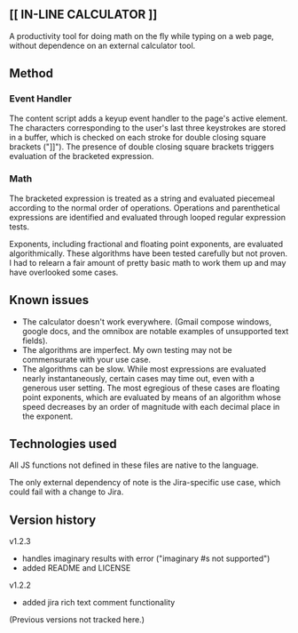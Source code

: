 ## [[ IN-LINE CALCULATOR ]]

A productivity tool for doing math on the fly while typing on a web page, without dependence on an external calculator tool.

## Method

### Event Handler

The content script adds a keyup event handler to the page's active element. The characters corresponding to the user's last three keystrokes are stored in a buffer, which is checked on each stroke for double closing square brackets ("]]"). The presence of double closing square brackets triggers evaluation of the bracketed expression.

### Math

The bracketed expression is treated as a string and evaluated piecemeal according to the normal order of operations. Operations and parenthetical expressions are identified and evaluated through looped regular expression tests.

Exponents, including fractional and floating point exponents, are evaluated algorithmically. These algorithms have been tested carefully but not proven. I had to relearn a fair amount of pretty basic math to work them up and may have overlooked some cases.


## Known issues

- The calculator doesn't work everywhere. (Gmail compose windows, google docs, and the omnibox are notable examples of unsupported text fields).
- The algorithms are imperfect. My own testing may not be commensurate with your use case.
- The algorithms can be slow. While most expressions are evaluated nearly instantaneously, certain cases may time out, even with a generous user setting. The most egregious of these cases are floating point exponents, which are evaluated by means of an algorithm whose speed decreases by an order of magnitude with each decimal place in the exponent.


## Technologies used

All JS functions not defined in these files are native to the language.

The only external dependency of note is the Jira-specific use case, which could fail with a change to Jira.


## Version history

v1.2.3
- handles imaginary results with error ("imaginary #s not supported")
- added README and LICENSE

v1.2.2
- added jira rich text comment functionality

(Previous versions not tracked here.)
